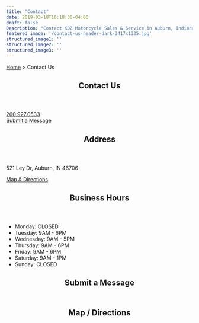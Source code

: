 ```yaml
---
title: "Contact"
date: 2019-03-18T16:18:30-04:00
draft: false
Description: "Contact KDZ Motorcycle Sales & Service in Auburn, Indiana for all of your pre-owned motorcycle needs.  (260) 927.0533"
featured_image: '/contact-us-header-dark-3417x1335.jpg'
structured_image1: ''
structured_image2: ''
structured_image3: ''
---
```

<amp-img class="" src="/contact-us-header-dark-3417x1335.jpg" width="3417" height="1335" alt="Contact KDZ Motorcycle Sales & Service" title="Contact KDZ Motorcycle Sales & Service" layout="responsive">
</amp-img>
<a href="/" class="h5 ml2 nolink">Home</a> &gt; <span class="h5">Contact Us</span>
<br>
<div class="mt3 mx2 flex flex-wrap"><div class="px2 col-12 sm-col-6 md-col-4  "><section class="www-templates-group flex-column justify-center" id="call">
        <header class="mb2 www-heading relative">
          <h2 class="caps ampstart-title-sm  mx3">Contact Us</h2>
          <span class="ampstart-caption block pb1"></span>
        </header>
<p class="h4 col-10 mx4 pb1">
<a href="tel:2609270533" class="ampstart-btn mb2 caps inline-block pb1 pt1 ">260.927.0533</a><br>
<a href="/contact/#contact-form" class="ampstart-btn caps inline-block mb2 pt1 pb1 ">Submit a Message</a></p>

</section></div><div class="px2 col-12 sm-col-6 md-col-4  "><section class="www-templates-group flex-column justify-center" id="address">
  <header class="mb2 www-heading relative">
  <h2 class="caps ampstart-title-sm mx3">Address</h2>
    <span class="ampstart-caption block pb1"></span>
  </header>
  <p class="h4 col-10 mx4 pb1">521 Ley Dr, Auburn, IN 46706</p><a href="/contact/#map-directions" class="ampstart-btn caps inline-block ml4 pb1 pt1 ">Map &amp; Directions</a>
</section></div><div class="px2 col-12 sm-col-6 md-col-4  "><section class="www-templates-group flex-column justify-center" id="business-hours">
        <header class="mb2 www-heading relative">
          <h2 class="caps ampstart-title-sm  mx3">Business Hours</h2>
          <span class="ampstart-caption block pb1"></span>
        </header>
<ul>
  <li>Monday:   CLOSED</li>
  <li>Tuesday:   9AM - 6PM</li>
  <li>Wednesday:   9AM - 5PM</li>
  <li>Thursday:   9AM - 6PM</li>
  <li>Friday:   9AM - 6PM</li>
  <li>Saturday:   9AM - 1PM</li>
  <li>Sunday:   CLOSED</li>
</ul>
</section></div></div>



<section class="www-templates-group flex-column justify-center mb2" id="contact-form">
        <header class="mb2 www-heading relative">
          <h2 class="caps ampstart-title-sm  mx3">Submit a Message</h2>
          <span class="ampstart-caption block pb1"></span>
        </header>
<amp-iframe width="900" height="900"
    sandbox="allow-scripts allow-same-origin allow-popups-to-escape-sandbox allow-forms"
    layout="responsive"
    frameborder="0"
    src="https://docs.google.com/forms/d/e/1FAIpQLSfO-j93rohvSZhFdiPAnbVzhEVg-GPUU7HbctOV8JW0qc9xcQ/viewform">
</amp-iframe>
</section>
<section class="www-templates-group flex-column justify-center mt4" id="map-directions">
        <header class="mb2 www-heading relative">
          <h2 class="caps ampstart-title-sm  mx3">Map / Directions</h2>
          <span class="ampstart-caption block pb1"></span>
        </header>
<p class="col-10 mx4 pb1 pt1"><amp-iframe width="900" height="600"
    sandbox="allow-scripts allow-same-origin"
    layout="responsive"
    frameborder="0"
    src="https://www.google.com/maps/embed?pb=!1m14!1m8!1m3!1d11978.147970605967!2d-85.0824887!3d41.3624165!3m2!1i1024!2i768!4f13.1!3m3!1m2!1s0x0%3A0x74f5552072457928!2sKdz+Motorcycle+Sales+%26+Service!5e0!3m2!1sen!2sus!4v1553207517756">
</amp-iframe></p>
</section>

